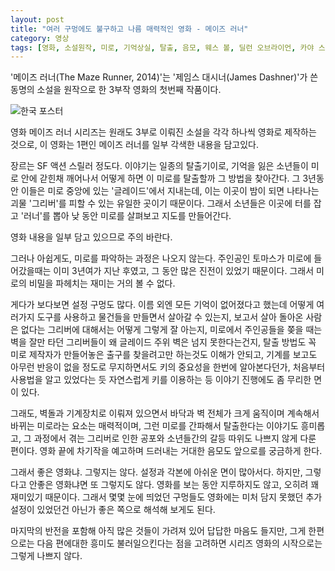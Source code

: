 ```yaml
---
layout: post
title: "여러 구멍에도 불구하고 나름 매력적인 영화 - 메이즈 러너"
category: 영상
tags: [영화, 소설원작, 미로, 기억상실, 탈출, 음모, 웨스 볼, 딜런 오브라이언, 카야 스코델라리오, 토마스 생스터, 이기홍, 윌 폴터, 덱스터 다든, 블레이크 쿠퍼, 어멜 아민, 크리스 셰필드, 제이컵 라티모어, 알렉산더 플로러스, 랜들 D. 커닝햄, 조 애들러, 퍼트리샤 클라크슨]
---
```


'메이즈 러너(The Maze Runner, 2014)'는
'제임스 대시너(James Dashner)'가 쓴 
동명의 소설을 원작으로 한 3부작 영화의 첫번째 작품이다.

![한국 포스터](https://lh3.googleusercontent.com/-5mm2EM0NTB4/WlPDD8IcpMI/AAAAAAAAdLo/x7YK90aB_qA07szohXN5c4Y1QOPF-8ivwCE0YBhgL/s480/maze-runner-1-movie.jpg)

영화 메이즈 러너 시리즈는
원래도 3부로 이뤄진 소설을 각각 하나씩 영화로 제작하는 것으로,
이 영화는 1편인 메이즈 러너를 일부 각색한 내용을 담고있다.

장르는 SF 액션 스릴러 정도다.
이야기는 일종의 탈출기이로,
기억을 잃은 소년들이 미로 안에 갇힌채 깨어나서
어떻게 하면 이 미로를 탈출할까 그 방법을 찾아간다.
그 3년동안 이들은 미로 중앙에 있는 '글레이드'에서 지내는데,
이는 이곳이 밤이 되면 나타나는 괴물 '그리버'를 피할 수 있는 유일한 곳이기 때문이다.
그래서 소년들은 이곳에 터를 잡고 '러너'를 뽑아 낮 동안 미로를 살펴보고 지도를 만들어간다.

<div class="im im-warning">
영화 내용을 일부 담고 있으므로 주의 바란다.
</div>

그러나 아쉽게도, 미로를 파악하는 과정은 나오지 않는다.
주인공인 토마스가 미로에 들어갔을때는 이미 3년여가 지난 후였고,
그 동안 많은 진전이 있었기 때문이다.
그래서 미로의 비밀을 파헤치는 재미는 거의 볼 수 없다.

게다가 보다보면 설정 구멍도 많다.
이름 외엔 모든 기억이 없어졌다고 했는데
어떻게 여러가지 도구를 사용하고 물건들을 만들면서 살아갈 수 있는지,
보고서 살아 돌아온 사람은 없다는 그리버에 대해서는 어떻게 그렇게 잘 아는지,
미로에서 주인공들을 쫒을 때는 벽을 잘만 타던 그리버들이 왜 글레이드 주위 벽은 넘지 못한다는건지,
탈출 방법도 꼭 미로 제작자가 만들어놓은 출구를 찾을려고만 하는것도 이해가 안되고,
기계를 보고도 아무런 반응이 없을 정도로 무지하면서도
키의 중요성을 한번에 알아본다던가,
처음부터 사용법을 알고 있었다는 듯 자연스럽게 키를 이용하는 등
이야기 진행에도 좀 무리한 면이 있다.

그래도, 벽돌과 기계장치로 이뤄져 있으면서 바닥과 벽 전체가 크게 움직이며 계속해서 바뀌는 미로라는 요소는 매력적이며,
그런 미로를 간파해서 탈출한다는 이야기도 흥미롭고,
그 과정에서 겪는 그리버로 인한 공포와 소년들간의 갈등 따위도 나쁘지 않게 다룬 편이다.
영화 끝에 차기작을 예고하며 드러내는 거대한 음모도 앞으로를 궁금하게 한다.

그래서 좋은 영화냐.
그렇지는 않다.
설정과 각본에 아쉬운 면이 많아서다.
하지만, 그렇다고 안좋은 영화냐면 또 그렇지도 않다.
영화를 보는 동안 지루하지도 않고, 오히려 꽤 재미있기 때문이다.
그래서 몇몇 눈에 띄었던 구멍들도
영화에는 미처 담지 못했던 추가 설정이 있었던건 아닌가
좋은 쪽으로 해석해 보게도 된다.

마지막의 반전을 포함해 아직 많은 것들이 가려져 있어 답답한 마음도 들지만,
그게 한편으로는 다음 편에대한 흥미도 불러일으킨다는 점을 고려하면
시리즈 영화의 시작으로는 그렇게 나쁘지 않다.
